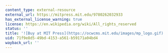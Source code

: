```yaml
---
content_type: external-resource
external_url: https://mitpress.mit.edu/9780262032933
has_external_license_warning: true
license: https://en.wikipedia.org/wiki/All_rights_reserved
status: ''
title: '![Buy at MIT Press](https://ocwcms.mit.edu/images/mp_logo.gif)'
uid: 71f9e8d5-49bd-4153-a561-b59171a04bd4
wayback_url: ''
---
```

